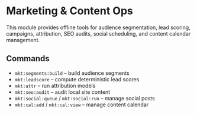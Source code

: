 # Marketing & Content Ops

This module provides offline tools for audience segmentation, lead scoring, campaigns, attribution, SEO audits, social scheduling, and content calendar management.

## Commands
- `mkt:segments:build` – build audience segments
- `mkt:leadscore` – compute deterministic lead scores
- `mkt:attr` – run attribution models
- `mkt:seo:audit` – audit local site content
- `mkt:social:queue` / `mkt:social:run` – manage social posts
- `mkt:cal:add` / `mkt:cal:view` – manage content calendar
